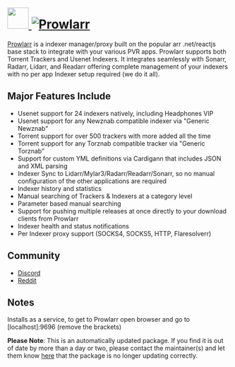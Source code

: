 # [<img src="https://cdn.jsdelivr.net/gh/mkevenaar/chocolatey-packages@f8b7a8ffdde499925336648853e9179ae6ceb8f6/icons/prowlarr.png" height="48" width="48" /> ![Prowlarr](https://img.shields.io/chocolatey/v/prowlarr.svg?label=Prowlarr&style=for-the-badge)](https://community.chocolatey.org/packages/prowlarr)

[Prowlarr](https://github.com/Prowlarr/Prowlarr) is a indexer manager/proxy built on the popular arr .net/reactjs base stack to integrate with your various PVR apps. Prowlarr supports both Torrent Trackers and Usenet Indexers. It integrates seamlessly with Sonarr, Radarr, Lidarr, and Readarr offering complete management of your indexers with no per app Indexer setup required (we do it all).

## Major Features Include

- Usenet support for 24 indexers natively, including Headphones VIP
- Usenet support for any Newznab compatible indexer via "Generic Newznab"
- Torrent support for over 500 trackers with more added all the time
- Torrent support for any Torznab compatible tracker via "Generic Torznab"
- Support for custom YML definitions via Cardigann that includes JSON and XML parsing
- Indexer Sync to Lidarr/Mylar3/Radarr/Readarr/Sonarr, so no manual configuration of the other applications are required
- Indexer history and statistics
- Manual searching of Trackers & Indexers at a category level
- Parameter based manual searching
- Support for pushing multiple releases at once directly to your download clients from Prowlarr
- Indexer health and status notifications
- Per Indexer proxy support (SOCKS4, SOCKS5, HTTP, Flaresolverr)

## Community

- [Discord](https://prowlarr.com/discord)
- [Reddit](https://www.reddit.com/r/prowlarr)

## Notes

Installs as a service, to get to Prowlarr open browser and go to [localhost]:9696 (remove the brackets)

**Please Note**: This is an automatically updated package. If you find it is
out of date by more than a day or two, please contact the maintainer(s) and
let them know [here](https://github.com/mkevenaar/chocolatey-packages/issues) that the package is no longer updating correctly.
